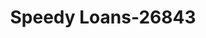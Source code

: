 ---
f_zip-code: 83301
f_state-code: ID
title: Speedy Loans-26843
f_phone: 208-736-1065
f_city-only: Twin Falls
f_address: 434 Blue Lakes Blvd N Twin Falls
f_location-unique-id: '26843'
slug: speedy-loans-26843
updated-on: '2024-05-30T13:46:58.046Z'
created-on: '2024-05-30T13:36:59.803Z'
published-on: '2024-05-30T13:54:32.469Z'
f_city-state: cms/city/twin-falls-id.md
f_company: cms/company/speedy-loans.md
f_state: cms/state/idaho.md
layout: '[payday-loan].html'
tags: payday-loan
---